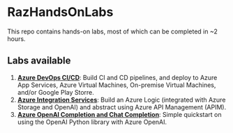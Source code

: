 # RazHandsOnLabs
This repo contains hands-on labs, most of which can be completed in ~2 hours.

## Labs available
1. [**Azure DevOps CI/CD**](https://dev.azure.com/mtc-sprint/Contoso-PipelineLabs): Build CI and CD pipelines, and deploy to Azure App Services, Azure Virtual Machines, On-premise Virtual Machines, and/or Google Play Storre.
2. [**Azure Integration Services**](/Azure-Integration-Labs): Build an Azure Logic (integrated with Azure Storage and OpenAI) and abstract using Azure API Management (APIM).
3. [**Azure OpenAI Completion and Chat Completion**](/OpenAI-SDK/): Simple quickstart on using the OpenAI Python library with Azure OpenAI.